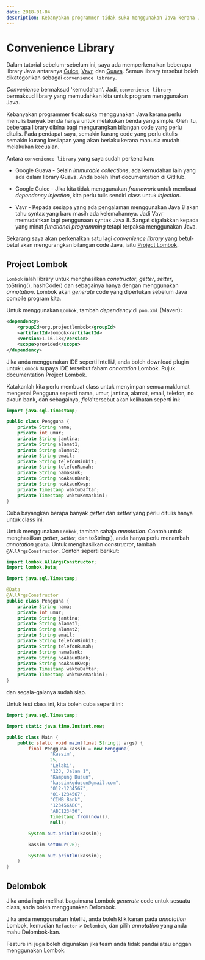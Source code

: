 ```yaml
---
date: 2018-01-04
description: Kebanyakan programmer tidak suka menggunakan Java kerana Java memang verbose. Jadi gunakan convenience library untuk mengurangkan bilangan code Java.
---
```


# Convenience Library

Dalam tutorial sebelum-sebelum ini, saya ada memperkenalkan beberapa library
Java antaranya [Guice](https://github.com/google/guice),
[Vavr](https://github.com/vavr-io/vavr), dan
[Guava](https://github.com/google/guava). Semua library tersebut boleh
dikategorikan sebagai `convenience library`.

_Convenience_ bermaksud 'kemudahan'. Jadi, `convenience library` bermaksud
library yang memudahkan kita untuk program menggunakan Java.

Kebanyakan programmer tidak suka menggunakan Java kerana perlu menulis banyak
benda hanya untuk melakukan benda yang simple. Oleh itu, beberapa library dibina
bagi mengurangkan bilangan code yang perlu ditulis. Pada pendapat saya, semakin
kurang code yang perlu ditulis semakin kurang kesilapan yang akan berlaku kerana
manusia mudah melakukan kecuaian.

Antara `convenience library` yang saya sudah perkenalkan:

* Google Guava - Selain _immutable collections_, ada kemudahan lain yang ada
  dalam library Guava. Anda boleh lihat documentation di GitHub.

* Google Guice - Jika kita tidak menggunakan _framework_ untuk membuat
  _dependency injection_, kita perlu tulis sendiri class untuk _injection_.

* Vavr - Kepada sesiapa yang ada pengalaman menggunakan Java 8 akan tahu syntax
  yang baru masih ada kelemahannya. Jadi Vavr memudahkan lagi penggunaan syntax
  Java 8. Sangat digalakkan kepada yang minat _functional programming_ tetapi
  terpaksa menggunakan Java.

Sekarang saya akan perkenalkan satu lagi _convenience library_ yang betul-betul
akan mengurangkan bilangan code Java, iaitu
[Project Lombok](https://projectlombok.org/).

## Project Lombok

`Lombok` ialah library untuk menghasilkan _constructor_, _getter_, _setter_,
toString(), hashCode() dan sebagainya hanya dengan menggunakan _annotation_.
Lombok akan _generate_ code yang diperlukan sebelum Java compile program kita.

Untuk menggunakan `Lombok`, tambah _dependency_ di `pom.xml` (Maven):

```xml
<dependency>
    <groupId>org.projectlombok</groupId>
    <artifactId>lombok</artifactId>
    <version>1.16.18</version>
    <scope>provided</scope>
</dependency>
```

Jika anda menggunakan IDE seperti IntelliJ, anda boleh download plugin untuk
`Lombok` supaya IDE tersebut faham _annotation_ Lombok. Rujuk documentation
Project Lombok.

Katakanlah kita perlu membuat class untuk menyimpan semua maklumat mengenai
Pengguna seperti nama, umur, jantina, alamat, email, telefon, no akaun bank, dan
sebagainya, _field_ tersebut akan kelihatan seperti ini:

```java
import java.sql.Timestamp;

public class Pengguna {
    private String nama;
    private int umur;
    private String jantina;
    private String alamat1;
    private String alamat2;
    private String email;
    private String telefonBimbit;
    private String telefonRumah;
    private String namaBank;
    private String noAkaunBank;
    private String noAkaunKwsp;
    private Timestamp waktuDaftar;
    private Timestamp waktuKemaskini;
}
```

Cuba bayangkan berapa banyak _getter_ dan _setter_ yang perlu ditulis hanya
untuk class ini.

Untuk menggunakan `Lombok`, tambah sahaja _annotation_. Contoh untuk
menghasilkan _getter_, _setter_, dan toString(), anda hanya perlu menambah
_annotation_ `@Data`. Untuk menghasilkan _constructor_, tambah
`@AllArgsConstructor`. Contoh seperti berikut:

```java
import lombok.AllArgsConstructor;
import lombok.Data;

import java.sql.Timestamp;

@Data
@AllArgsConstructor
public class Pengguna {
    private String nama;
    private int umur;
    private String jantina;
    private String alamat1;
    private String alamat2;
    private String email;
    private String telefonBimbit;
    private String telefonRumah;
    private String namaBank;
    private String noAkaunBank;
    private String noAkaunKwsp;
    private Timestamp waktuDaftar;
    private Timestamp waktuKemaskini;
}
```

dan segala-galanya sudah siap.

Untuk test class ini, kita boleh cuba seperti ini:

```java
import java.sql.Timestamp;

import static java.time.Instant.now;

public class Main {
    public static void main(final String[] args) {
        final Pengguna kassim = new Pengguna(
                "Kassim",
                25,
                "Lelaki",
                "123, Jalan 1",
                "Kampung Dusun",
                "kassimkgdusun@gmail.com",
                "012-1234567",
                "01-1234567",
                "CIMB Bank",
                "123456ABC",
                "ABC123456",
                Timestamp.from(now()),
                null);

        System.out.println(kassim);

        kassim.setUmur(26);

        System.out.println(kassim);
    }
}
```

## Delombok

Jika anda ingin melihat bagaimana Lombok _generate_ code untuk sesuatu class,
anda boleh menggunakan Delombok.

Jika anda menggunakan IntelliJ, anda boleh klik kanan pada _annotation_ Lombok,
kemudian `Refactor` > `Delombok`, dan pilih _annotation_ yang anda mahu
Delombok-kan.

Feature ini juga boleh digunakan jika team anda tidak pandai atau enggan
menggunakan Lombok.
